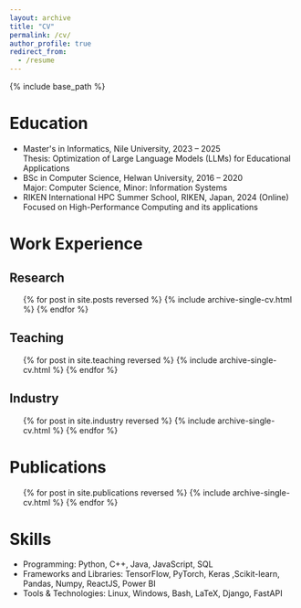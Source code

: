 ```yaml
---
layout: archive
title: "CV"
permalink: /cv/
author_profile: true
redirect_from:
  - /resume
---
```


{% include base_path %}

Education
======
* Master's in Informatics, Nile University, 2023 – 2025  
  Thesis: Optimization of Large Language Models (LLMs) for Educational Applications
* BSc in Computer Science, Helwan University, 2016 – 2020  
  Major: Computer Science, Minor: Information Systems  
* RIKEN International HPC Summer School, RIKEN, Japan, 2024 (Online)  
  Focused on High-Performance Computing and its applications

Work Experience
======

## Research

 <ul>{% for post in site.posts reversed %}
    {% include archive-single-cv.html %}
  {% endfor %}</ul>

## Teaching

  <ul>{% for post in site.teaching reversed %}
    {% include archive-single-cv.html %}
  {% endfor %}</ul>

## Industry

  <ul>{% for post in site.industry reversed %}
    {% include archive-single-cv.html %}
  {% endfor %}</ul>


Publications
======
  <ul>{% for post in site.publications reversed %}
    {% include archive-single-cv.html %}
  {% endfor %}</ul>
  
<!-- Talks
======
  <ul>{% for post in site.talks reversed %}
    {% include archive-single-talk-cv.html  %}
  {% endfor %}</ul> -->
  
Skills
======
* Programming: Python, C++, Java, JavaScript, SQL
* Frameworks and Libraries: TensorFlow, PyTorch, Keras ,Scikit-learn, Pandas, Numpy, ReactJS, Power BI
* Tools & Technologies: Linux, Windows, Bash, LaTeX, Django, FastAPI

<!-- 
Service and leadership
======
* Currently signed in to 43 different slack teams -->

